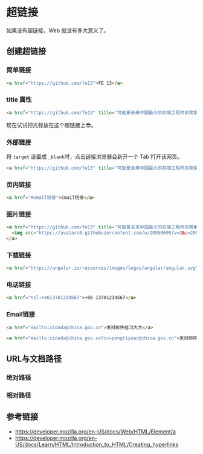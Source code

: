 # 超链接

如果没有超链接，Web 就没有多大意义了。

## 创建超链接
### 简单链接
```html
<a href="https://github.com/fe13">FE 13</a>
```

### title 属性
```html
<a href="https://github.com/fe13" title="可能是未来中国最火的前端工程师的聚集地">FE 13</a>
```
现在试试把光标放在这个超链接上😎。

### 外部链接
将 `target` 设置成 `_blank`时，点击链接浏览器会新开一个 Tab 打开该网页。
```html
<a href="https://github.com/fe13" title="可能是未来中国最火的前端工程师的聚集地" target="_blank">FE 13</a>
```

### 页内链接
```html
<a href="#email链接">Email链接</a>
```

### 图片链接
```html
<a href="https://github.com/fe13" title="可能是未来中国最火的前端工程师的聚集地">
  <img src="https://avatars0.githubusercontent.com/u/28950695?v=3&s=200" height="100">  
</a>
```

### 下载链接
```html
<a href="https://angular.io/resources/images/logos/angular/angular.svg" download>下载 Angular Logo</a>
```

### 电话链接
```html
<a href="tel:+8613701234567">+86 13701234567</a>
```

### Email链接
```html
<a href="mailto:xidada@china.gov.cn">发封邮件给习大大</a>

<a href="mailto:xidada@china.gov.cn?cc=pengliyuan@china.gov.cn">发封邮件给习大大并抄送第一夫人</a>
```

## URL与文档路径
### 绝对路径

### 相对路径

## 参考链接
* https://developer.mozilla.org/en-US/docs/Web/HTML/Element/a
* https://developer.mozilla.org/en-US/docs/Learn/HTML/Introduction_to_HTML/Creating_hyperlinks
